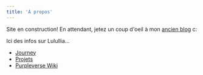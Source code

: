 ```yaml
---
title: 'À propos'
---
```


Site en construction! En attendant, jetez un coup d'oeil à mon [ancien blog](https://lulullia.tumblr.com/about) c:

Ici des infos sur Lulullia...

- [Journey](/journey)
- [Projets](/projects)
- [Purpleverse Wiki](/world)